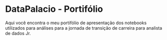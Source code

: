 # DataPalacio - Portifólio

Aqui você encontra o meu portifólio de apresentação dos notebooks utilizados para análises para a jornada de transição de carreira para analista de dados Jr.
